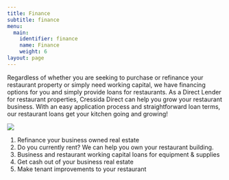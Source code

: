 ```yaml
---
title: Finance
subtitle: finance
menu:
  main:
    identifier: finance
    name: Finance
    weight: 6
layout: page
---
```

Regardless of whether you are seeking to purchase or refinance your restaurant property or simply need working capital, we have financing options for you and simply provide loans for restaurants. As a Direct Lender for restaurant properties, Cressida Direct can help you grow your restaurant business. With an easy application process and straightforward loan terms, our restaurant loans get your kitchen going and growing!



![](/images/how-to-open-a-new-restaurant-2888644-final-5ba5001946e0fb002557ae47.webp)

1. Refinance your business owned real estate
2. Do you currently rent? We can help you own your restaurant building.
3. Business and restaurant working capital loans for equipment & supplies
4. Get cash out of your business real estate
5. Make tenant improvements to your restaurant
